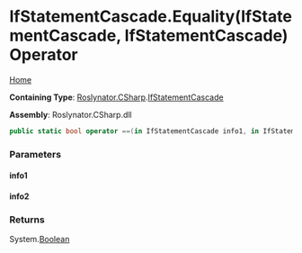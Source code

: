 <a name="_Top"></a>

# IfStatementCascade\.Equality\(IfStatementCascade, IfStatementCascade\) Operator

[Home](../../../../README.md#_Top)

**Containing Type**: [Roslynator.CSharp](../../README.md#_Top)\.[IfStatementCascade](../README.md#_Top)

**Assembly**: Roslynator\.CSharp\.dll

```csharp
public static bool operator ==(in IfStatementCascade info1, in IfStatementCascade info2)
```

### Parameters

#### info1

#### info2

### Returns

System\.[Boolean](https://docs.microsoft.com/en-us/dotnet/api/system.boolean)

